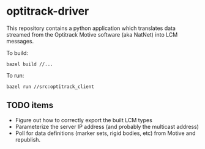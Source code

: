 # optitrack-driver

This repository contains a python application which translates data
streamed from the Optitrack Motive software (aka NatNet) into LCM
messages.

To build:

```bazel build //...```

To run:

```bazel run //src:optitrack_client```

## TODO items

 * Figure out how to correctly export the built LCM types
 * Parameterize the server IP address (and probably the multicast address)
 * Poll for data definitions (marker sets, rigid bodies, etc) from
   Motive and republish.
